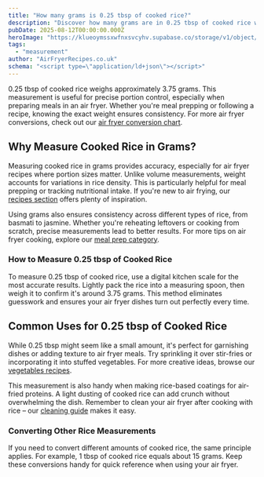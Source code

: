 ```yaml
---
title: "How many grams is 0.25 tbsp of cooked rice?"
description: "Discover how many grams are in 0.25 tbsp of cooked rice with our easy UK conversion guide. Perfect for air fryer meal prep!"
pubDate: 2025-08-12T00:00:00.000Z
heroImage: "https://klueoymssxwfnxsvcyhv.supabase.co/storage/v1/object/public/md/how-many-grams-is-025-tbsp-cooked-rice-b6c32101.webp"
tags:
  - "measurement"
author: "AirFryerRecipes.co.uk"
schema: "<script type=\"application/ld+json\"></script>"
---
```


<p>0.25 tbsp of cooked rice weighs approximately 3.75 grams. This measurement is useful for precise portion control, especially when preparing meals in an air fryer. Whether you're meal prepping or following a recipe, knowing the exact weight ensures consistency. For more air fryer conversions, check out our <a href=https://www.airfryerrecipe.co.uk/air-fryer-conversion-chart>air fryer conversion chart</a>.</p>

<h2>Why Measure Cooked Rice in Grams?</h2>  
<p>Measuring cooked rice in grams provides accuracy, especially for air fryer recipes where portion sizes matter. Unlike volume measurements, weight accounts for variations in rice density. This is particularly helpful for meal prepping or tracking nutritional intake. If you're new to air frying, our <a href=https://www.airfryerrecipe.co.uk/recipes>recipes section</a> offers plenty of inspiration.</p>  

<p>Using grams also ensures consistency across different types of rice, from basmati to jasmine. Whether you're reheating leftovers or cooking from scratch, precise measurements lead to better results. For more tips on air fryer cooking, explore our <a href=https://www.airfryerrecipe.co.uk/recipe-category/meal-prep>meal prep category</a>.</p>  

<h3>How to Measure 0.25 tbsp of Cooked Rice</h3>  
<p>To measure 0.25 tbsp of cooked rice, use a digital kitchen scale for the most accurate results. Lightly pack the rice into a measuring spoon, then weigh it to confirm it's around 3.75 grams. This method eliminates guesswork and ensures your air fryer dishes turn out perfectly every time.</p>  

<h2>Common Uses for 0.25 tbsp of Cooked Rice</h2>  
<p>While 0.25 tbsp might seem like a small amount, it's perfect for garnishing dishes or adding texture to air fryer meals. Try sprinkling it over stir-fries or incorporating it into stuffed vegetables. For more creative ideas, browse our <a href=https://www.airfryerrecipe.co.uk/recipe-category/vegetables>vegetables recipes</a>.</p>  

<p>This measurement is also handy when making rice-based coatings for air-fried proteins. A light dusting of cooked rice can add crunch without overwhelming the dish. Remember to clean your air fryer after cooking with rice – our <a href=https://www.airfryerrecipe.co.uk/air-fryer-cleaner>cleaning guide</a> makes it easy.</p>  

<h3>Converting Other Rice Measurements</h3>  
<p>If you need to convert different amounts of cooked rice, the same principle applies. For example, 1 tbsp of cooked rice equals about 15 grams. Keep these conversions handy for quick reference when using your air fryer.</p>
